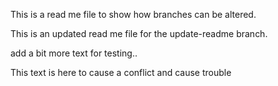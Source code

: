 
This is a read me file to show how branches can be altered.

This is an updated read me file for the update-readme branch.

add a bit more text
for testing..

This text is here to cause a conflict and cause trouble

